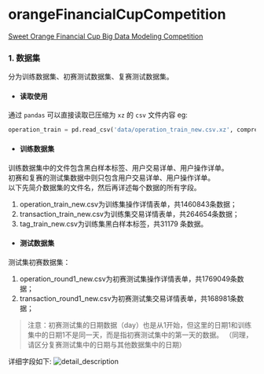 # orangeFinancialCupCompetition
[Sweet Orange Financial Cup Big Data Modeling Competition](http://www.dcjingsai.com/common/cmpt/2018%E5%B9%B4%E7%94%9C%E6%A9%99%E9%87%91%E8%9E%8D%E6%9D%AF%E5%A4%A7%E6%95%B0%E6%8D%AE%E5%BB%BA%E6%A8%A1%E5%A4%A7%E8%B5%9B_%E8%B5%9B%E4%BD%93%E4%B8%8E%E6%95%B0%E6%8D%AE.html)

### 1. 数据集
分为训练数据集、初赛测试数据集、复赛测试数据集。


- #### 读取使用
通过 `pandas` 可以直接读取已压缩为 `xz` 的 `csv` 文件内容
eg:
```python
operation_train = pd.read_csv('data/operation_train_new.csv.xz', compression='xz')
```

- #### 训练数据集
训练数据集中的文件包含黑白样本标签、用户交易详单、用户操作详单。    
初赛和复赛的测试集数据中则只包含用户交易详单、用户操作详单。    
以下先简介数据集的文件名，然后再详述每个数据的所有字段。    
1. operation_train_new.csv为训练集操作详情表单，共1460843条数据；
2. transaction_train_new.csv为训练集交易详情表单，共264654条数据；
3. tag_train_new.csv为训练集黑白样本标签，共31179 条数据。

- #### 测试数据集

测试集初赛数据集：
1. operation_round1_new.csv为初赛测试集操作详情表单，共1769049条数据；
2. transaction_round1_new.csv为初赛测试集交易详情表单，共168981条数据；
> 注意：初赛测试集的日期数据（day）也是从1开始，但这里的日期1和训练集中的日期1不是同一天，而是指初赛测试集中的第一天的数据。
  （同理，请区分复赛测试集中的日期与其他数据集中的日期）
  
 详细字段如下:
 ![detail_description](/images/1.png)
